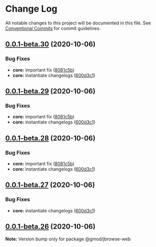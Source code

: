 # Change Log

All notable changes to this project will be documented in this file.
See [Conventional Commits](https://conventionalcommits.org) for commit guidelines.

## [0.0.1-beta.30](https://github.com/GMOD/jbrowse-components/compare/@gmod/jbrowse-web@0.0.1-beta.25...@gmod/jbrowse-web@0.0.1-beta.30) (2020-10-06)

### Bug Fixes

- **core:** important fix ([8081c5b](https://github.com/GMOD/jbrowse-components/commit/8081c5b755b0a40df227b5ec7cc884dac78be140))
- **core:** instantiate changelogs ([600d3c1](https://github.com/GMOD/jbrowse-components/commit/600d3c1ae698fd1faa483b7320b67611f7dfdf70))

## [0.0.1-beta.29](https://github.com/GMOD/jbrowse-components/compare/@gmod/jbrowse-web@0.0.1-beta.25...@gmod/jbrowse-web@0.0.1-beta.29) (2020-10-06)

### Bug Fixes

- **core:** important fix ([8081c5b](https://github.com/GMOD/jbrowse-components/commit/8081c5b755b0a40df227b5ec7cc884dac78be140))
- **core:** instantiate changelogs ([600d3c1](https://github.com/GMOD/jbrowse-components/commit/600d3c1ae698fd1faa483b7320b67611f7dfdf70))

## [0.0.1-beta.28](https://github.com/GMOD/jbrowse-components/compare/@gmod/jbrowse-web@0.0.1-beta.25...@gmod/jbrowse-web@0.0.1-beta.28) (2020-10-06)

### Bug Fixes

- **core:** important fix ([8081c5b](https://github.com/GMOD/jbrowse-components/commit/8081c5b755b0a40df227b5ec7cc884dac78be140))
- **core:** instantiate changelogs ([600d3c1](https://github.com/GMOD/jbrowse-components/commit/600d3c1ae698fd1faa483b7320b67611f7dfdf70))

## [0.0.1-beta.27](https://github.com/GMOD/jbrowse-components/compare/@gmod/jbrowse-web@0.0.1-beta.25...@gmod/jbrowse-web@0.0.1-beta.27) (2020-10-06)

### Bug Fixes

- **core:** instantiate changelogs ([600d3c1](https://github.com/GMOD/jbrowse-components/commit/600d3c1ae698fd1faa483b7320b67611f7dfdf70))

## [0.0.1-beta.26](https://github.com/GMOD/jbrowse-components/compare/@gmod/jbrowse-web@0.0.1-beta.25...@gmod/jbrowse-web@0.0.1-beta.26) (2020-10-06)

**Note:** Version bump only for package @gmod/jbrowse-web
